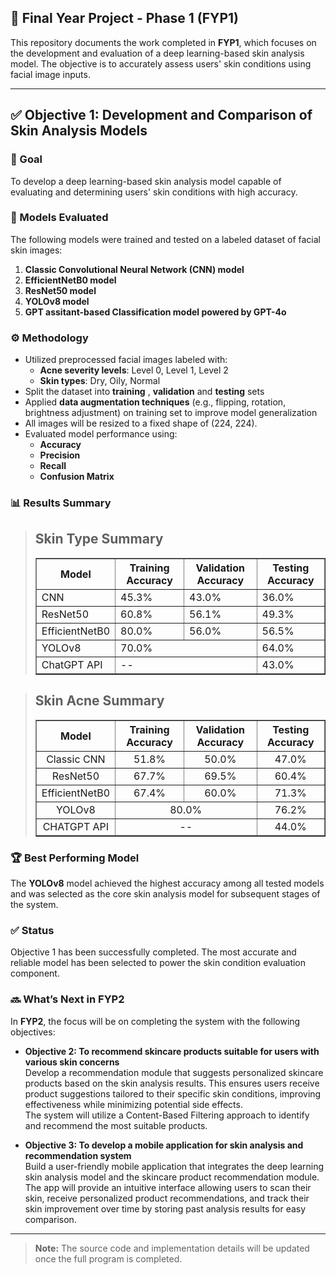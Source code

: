 ## 🧪 Final Year Project - Phase 1 (FYP1)

This repository documents the work completed in **FYP1**, which focuses on the development and evaluation of a deep learning-based skin analysis model. The objective is to accurately assess users' skin conditions using facial image inputs.

---

## ✅ Objective 1: Development and Comparison of Skin Analysis Models

### 🎯 Goal
To develop a deep learning-based skin analysis model capable of evaluating and determining users' skin conditions with high accuracy.

### 🧠 Models Evaluated
The following models were trained and tested on a labeled dataset of facial skin images:

1. **Classic Convolutional Neural Network (CNN) model**
2. **EfficientNetB0 model**
3. **ResNet50 model**
4. **YOLOv8 model**
5. **GPT assitant-based Classification model powered by GPT-4o**

### ⚙️ Methodology

- Utilized preprocessed facial images labeled with:
  - **Acne severity levels**: Level 0, Level 1, Level 2  
  - **Skin types**: Dry, Oily, Normal  
- Split the dataset into **training** , **validation** and **testing** sets  
- Applied **data augmentation techniques** (e.g., flipping, rotation, brightness adjustment) on training set  to improve model generalization
- All images will be resized to a fixed shape of (224, 224).
- Evaluated model performance using:
  - **Accuracy**
  - **Precision**
  - **Recall**
  - **Confusion Matrix**

### 📊 Results Summary

> ## Skin Type Summary
> <table border="1" cellspacing="0" cellpadding="8" style="margin: auto; border-collapse: collapse;">
>  <thead>
>    <tr>
>        <th>Model</th>
>       <th>Training Accuracy</th>
>        <th>Validation Accuracy</th>
>        <th>Testing Accuracy</th>
>      </tr>
>    </thead>
>    <tbody>
>      <tr>
>        <td>CNN</td>
>        <td>45.3%</td>
>        <td>43.0%</td>
>        <td>36.0%</td>
>      </tr>
>      <tr>
>        <td>ResNet50</td>
>        <td>60.8%</td>
>        <td>56.1%</td>
>        <td>49.3%</td>
>      </tr>
>      <tr>
>        <td>EfficientNetB0</td>
>        <td>80.0%</td>
>        <td>56.0%</td>
>        <td>56.5%</td>
>      </tr>
>      <tr>
>        <td>YOLOv8</td>
>        <td colspan="2">70.0%</td>
>        <td>64.0%</td>
>      </tr>
>      <tr>
>        <td>ChatGPT API</td>
>        <td colspan="2">--</td>
>        <td>43.0%</td>
>      </tr>
>    </tbody>
>  </table>

  
> ## Skin Acne Summary
><table border="1" cellspacing="0" cellpadding="8" style="margin: auto; border-collapse: collapse; text-align: center;">
>  <thead>
>    <tr>
>      <th>Model</th>
>      <th>Training Accuracy</th>
>      <th>Validation Accuracy</th>
>      <th>Testing Accuracy</th>
>    </tr>
>  </thead>
>  <tbody>
>    <tr>
>      <td>Classic CNN</td>
>      <td>51.8%</td>
>      <td>50.0%</td>
>      <td>47.0%</td>
>    </tr>
>    <tr>
>      <td>ResNet50</td>
>      <td>67.7%</td>
>      <td>69.5%</td>
>      <td>60.4%</td>
>    </tr>
>    <tr>
>      <td>EfficientNetB0</td>
>      <td>67.4%</td>
>      <td>60.0%</td>
>      <td>71.3%</td>
>    </tr>
>    <tr>
>      <td>YOLOv8</td>
>      <td colspan="2">80.0%</td>
>      <td>76.2%</td>
>    </tr>
>    <tr>
>      <td>CHATGPT API</td>
>      <td colspan="2">--</td>
>      <td>44.0%</td>
>    </tr>
>    
>  </tbody>
> </table>


### 🏆 Best Performing Model
The **YOLOv8** model achieved the highest accuracy among all tested models and was selected as the core skin analysis model for subsequent stages of the system.

### ✅ Status
Objective 1 has been successfully completed. The most accurate and reliable model has been selected to power the skin condition evaluation component.

### 🔜 What’s Next in FYP2
In **FYP2**, the focus will be on completing the system with the following objectives:

- **Objective 2: To recommend skincare products suitable for users with various skin concerns**  
  Develop a recommendation module that suggests personalized skincare products based on the skin analysis results. This ensures users receive product suggestions tailored to their specific skin conditions, improving effectiveness while minimizing potential side effects.  
  The system will utilize a Content-Based Filtering approach to identify and recommend the most suitable products.

- **Objective 3: To develop a mobile application for skin analysis and recommendation system**  
  Build a user-friendly mobile application that integrates the deep learning skin analysis model and the skincare product recommendation module. The app will provide an intuitive interface allowing users to scan their skin, receive personalized product recommendations, and track their skin improvement over time by storing past analysis results for easy comparison.


---

> **Note:** The source code and implementation details will be updated once the full program is completed.
